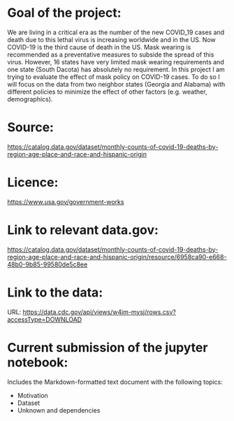 # Goal of the project:
We are living in a critical era as the number of the new COVID_19 cases and death due to this lethal virus is increasing worldwide and in the US. Now COVID-19 is the third cause of death in the US. Mask wearing is recommended as a preventative measures to subside the spread of this virus. However, 16 states have very limited mask wearing requirements and one state (South Dacota) has absolutely no requirement. In this project I am trying to evaluate the effect of mask policy on COVID-19 cases. To do so I will focus on the data from two neighbor states (Georgia and Alabama) with different policies to minimize the effect of other factors (e.g. weather, demographics).  

# Source:
https://catalog.data.gov/dataset/monthly-counts-of-covid-19-deaths-by-region-age-place-and-race-and-hispanic-origin

# Licence:

https://www.usa.gov/government-works


# Link to relevant data.gov:
https://catalog.data.gov/dataset/monthly-counts-of-covid-19-deaths-by-region-age-place-and-race-and-hispanic-origin/resource/6958ca90-e668-48b0-9b85-99580de5c8ee


# Link to the data: 
URL: https://data.cdc.gov/api/views/w4jm-mysj/rows.csv?accessType=DOWNLOAD

# Current submission of the jupyter notebook:
Includes the Markdown-formatted text document with the following topics:
- Motivation
- Dataset
- Unknown and dependencies
